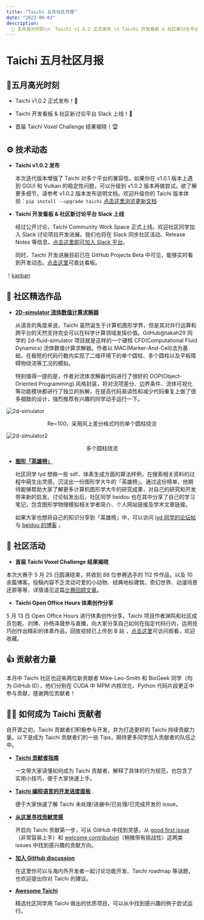 ```yaml
---
title: "Taichi 五月社区月报"
date: "2022-06-03"
description:
  📌 五月高光时刻\n  Taichi v1.0.2 正式发布 \n Taichi 开发看板 & 社区新讨论平台 Slack 上线 \n 首届 Taichi Voxel Challenge 结果揭晓
---
```

# Taichi 五月社区月报
<div class="alert--warning alert alert-no-border">

## 📌五月高光时刻

- Taichi v1.0.2 正式发布！🎉

- Taichi 开发看板 & 社区新讨论平台 Slack 上线！🙌

- 首届 Taichi Voxel Challenge 结果揭晓！🏆

</div>


  
## ⚙️ 技术动态

- **Taichi v1.0.2 发布**

   本次迭代版本增强了 Taichi 对多个平台的兼容性。如果你在 v1.0.1 版本上遇到 GGUI 和 Vulkan 的稳定性问题，可以升级到 v1.0.2 版本再做尝试。欲了解更多细节，请参考 v1.0.2 版本发布说明文档。欢迎升级你的 Taichi 版本体验：`pip install --upgrade taichi` 
   [点击这里浏览更新文档](https://github.com/taichi-dev/taichi/releases/tag/v1.0.2) 

- **Taichi 开发看板 & 社区新讨论平台  Slack 上线**
   
   经过公开讨论，Taichi Community Work Space 正式上线。欢迎社区同学加入 Slack 讨论项目开发进展。我们也将在 Slack 同步社区活动、Release Notes 等信息。[点击这里即可加入 Slack 平台](https://join.slack.com/t/taichicommunity/shared_invite/zt-14ic8j6no-Fd~wKNpfskXLfqDr58Tddg)。

   同时，Taichi 开发进展目前已在 GitHub Projects Beta 中可见，能够实时看到开发动态。[点击这里](https://github.com/orgs/taichi-dev/projects/1)可直达看板。

！[kanban](https://github.com/taichi-dev/docs.taichi.graphics/blob/master/website/newsletter/en/05/pics/kanban.png)

## 🌟 社区精选作品

- **[2D-simulator 流体数值计算求解器](https://github.com/takah29/2d-fluid-simulator)**

   从语言的角度来说，Taichi 虽然诞生于计算机图形学界，但是其对并行运算和跨平台的天然支持完全可以在科学计算领域发挥价值。GitHub@takah29 同学的 2d-fluid-simulator 项目就是这样的一个硬核 CFD(Computational Fluid Dynamics) 流体数值计算求解器。作者以 MAC(Marker-And-Cell)法为基础，在极短的代码行数内实现了二维环境下的单个圆柱、多个圆柱以及平板障碍物绕流等工况的模拟。
   
   特别值得一提的是，作者对流体求解器代码进行了很好的 OOP(Object-Oriented Programming) 风格封装，将对流项差分、边界条件、流体可视化等功能模块都进行了独立的拆解，在提高代码易读性和减少代码重复上做了很多细致的设计，强烈推荐有兴趣的同学动手运行一下。


 ![2d-simulator](https://github.com/taichi-dev/docs.taichi.graphics/blob/master/website/newsletter/en/05/pics/flow_field_1.png)

 <center>Re=100，采用风上差分格式时的单个圆柱绕流</center>

 ![2d-simulator2](https://github.com/taichi-dev/docs.taichi.graphics/blob/master/website/newsletter/en/05/pics/flow_field_2.png)

  <center>多个圆柱绕流</center>

- **[图形「英雄榜」]( https://github.com/houkensjtu/taichi-fluid)**

   社区同学 lyd 想做一些 sdf、体素生成方面的算法样例，在搜索相关资料的过程中萌生出灵感，沉淀出一份图形学大牛的「英雄榜」。通过这份榜单，他期待能够帮助大家了解更多计算机图形学大牛的研究成果，对自己的研究和开发带来新的启发。讨论帖发出后，社区同学 beidou 也在其中分享了自己的学习笔记，包含图形学物理模拟相关学者简介、个人网站链接及学术文章链接。
  
   如果大家也想将自己的知识分享到「英雄榜」中，可以访问 [lyd 同学的论坛帖](https://forum.taichi.graphics/t/topic/2608)与 [beidou 的博客](https://blog.csdn.net/weixin_43940314/article/details/123841124) 。



## 📢 社区活动

-  **首届 Taichi Voxel Challenge 结果揭晓**  
   
  本次大赛于 5 月 25 日圆满结束，共收到 88 位参赛选手的 112 件作品，以及 10 余篇博客。投稿内容不乏灵动可爱的小动物、经典地标建筑、奇幻世界、动漫场景还原等等，详情请见这篇[比赛回顾文章](https://mp.weixin.qq.com/s/TZDlwu8DqtuWt30FmAzDhw)。

-  **Taichi Open Office Hours 体素创作分享**    
  
  5 月 13 日 Open Office Hours 进行体素创作分享，Taichi 项目作者渊鸣和社区成员包乾、刘博、孙杨泽晟参与直播，向大家分享自己如何在指定代码行内，运用技巧创作出精彩的体素作品，回放视频已上传到 B 站 ，[点击这里](https://www.bilibili.com/video/BV1YZ4y187iq?share_source=copy_web)可访问观看，欢迎收藏。




## 👍 贡献者力量
  
  本月中 Taichi 社区也迎来两位新贡献者 Mike-Leo-Smith 和 BioGeek 同学（均为 GitHub ID），他们分别在 CUDA 中 MPM 内核优化、Python 代码片段更正中参与贡献，感谢两位贡献者！


## 🧑‍💻 如何成为 Taichi 贡献者

   自开源之初，Taichi 贡献者们积极参与开发，并为打造更好的 Taichi 持续贡献力量。以下是成为 Taichi 贡献者们的一些 Tips，期待更多同学加入贡献者的队伍之中。
 - **[Taichi 贡献者指南](https://docs.taichi-lang.org/docs/contributor_guide)**
 
   一文带大家读懂如何成为 Taichi 贡献者，解释了具体的行为规范，也包含了实用小技巧，便于大家快速上手。
   
 - **[Taichi 编程语言的开发进度面板](https://github.com/orgs/taichi-dev/projects/1)**
 
   便于大家快速了解 Taichi 未处理/进展中/已处理/已完成开发的 issue。 
   
 - **[从这里寻找贡献灵感](https://github.com/taichi-dev/taichi/contribute)**
 
   开启向 Taichi 贡献第一步，可从 GitHub 中找到灵感，从 [good first issue](https://github.com/taichi-dev/taichi/issues?q=is%3Aopen+is%3Aissue+label%3A%22good+first+issue%22)（非常容易上手）和 [welcome contribution](https://github.com/taichi-dev/taichi/issues?q=is%3Aopen+is%3Aissue+label%3A%22welcome+contribution%22)（稍微带有挑战性）这两类 issues 中找到感兴趣的贡献方向。 
   
 - **[加入 GitHub discussion](https://github.com/taichi-dev/taichi/discussions)**
 
   在这里你可以与海内外开发者一起讨论功能开发、Taichi roadmap 等话题，也欢迎提出你对 Taichi 的建议。 
   
 - **[Awesome Taichi](https://github.com/taichi-dev/awesome-taichi)**
 
   精选社区同学用 Taichi 做出的优质项目，可以从中找到感兴趣的例子尝试运行。 

  
